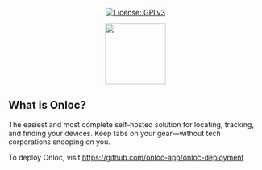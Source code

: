 <p align="center">
  <a href="https://opensource.org/license/gpl-3-0"><img src="https://img.shields.io/badge/License-GPL_v3-blue.svg?color=3F51B5&style=for-the-badge&label=License&logoColor=000000&labelColor=ececec" alt="License: GPLv3"></a>
</p>

<p align="center">
    <img src="https://raw.githubusercontent.com/Onloc-Code/onloc-ui/refs/heads/main/public/favicon.svg" height="120"/>
</p>

## What is Onloc?
The easiest and most complete self-hosted solution for locating, tracking, and finding your devices. Keep tabs on your gear—without tech corporations snooping on you.

To deploy Onloc, visit https://github.com/onloc-app/onloc-deployment
